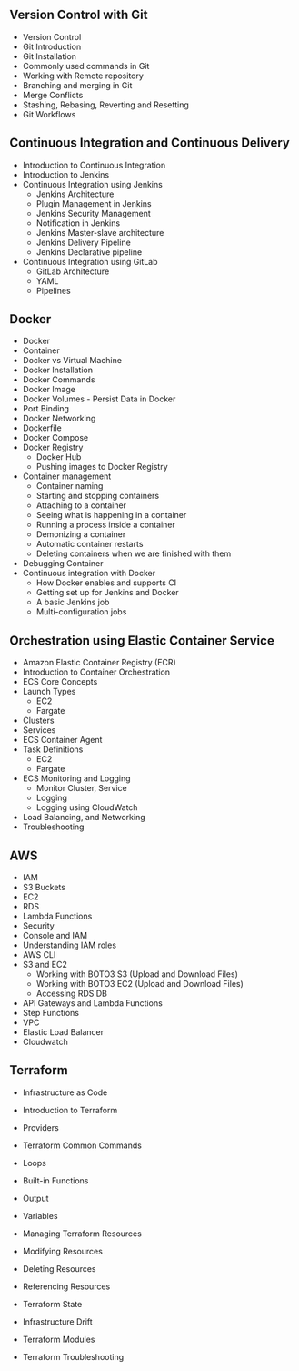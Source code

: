 ## Version Control with Git

- Version Control
- Git Introduction
- Git Installation
- Commonly used commands in Git
- Working with Remote repository
- Branching and merging in Git 
- Merge Conflicts 
- Stashing, Rebasing, Reverting and Resetting
- Git Workflows 

##  Continuous Integration and Continuous Delivery

- Introduction to Continuous Integration
- Introduction to Jenkins
- Continuous Integration using Jenkins
  - Jenkins Architecture
  - Plugin Management in Jenkins
  - Jenkins Security Management
  - Notification in Jenkins
  - Jenkins Master-slave architecture
  - Jenkins Delivery Pipeline
  - Jenkins Declarative pipeline
- Continuous Integration using GitLab
  - GitLab Architecture
  - YAML
  - Pipelines

## Docker

- Docker
- Container
- Docker vs Virtual Machine
- Docker Installation
- Docker Commands
- Docker Image
- Docker Volumes - Persist Data in Docker
- Port Binding
- Docker Networking
- Dockerfile
- Docker Compose
- Docker Registry
  - Docker Hub
  - Pushing images to Docker Registry 
- Container management
  - Container naming
  - Starting and stopping containers
  - Attaching to a container
  - Seeing what is happening in a container
  - Running a process inside a container
  - Demonizing a container
  - Automatic container restarts
  - Deleting containers when we are finished with them
- Debugging Container
- Continuous integration with Docker
  - How Docker enables and supports CI
  - Getting set up for Jenkins and Docker
  - A basic Jenkins job
  - Multi-configuration jobs

## Orchestration using Elastic Container Service

- Amazon Elastic Container Registry (ECR)
- Introduction to Container Orchestration
- ECS Core Concepts
- Launch Types
  - EC2
  - Fargate
- Clusters
- Services
- ECS Container Agent
- Task Definitions
  - EC2
  - Fargate
- ECS Monitoring and Logging 
  - Monitor Cluster, Service
  - Logging
  - Logging using CloudWatch
- Load Balancing, and Networking
- Troubleshooting

## AWS 

- IAM
- S3 Buckets
- EC2
- RDS
- Lambda Functions
- Security
- Console and IAM
- Understanding IAM roles
- AWS CLI
- S3 and EC2
  - Working with BOTO3 S3 (Upload and Download Files)
  - Working with BOTO3 EC2 (Upload and Download Files)
  - Accessing RDS DB
- API Gateways and Lambda Functions
- Step Functions
- VPC
- Elastic Load Balancer
- Cloudwatch 

## Terraform

- Infrastructure as Code 

- Introduction to Terraform 

- Providers

- Terraform Common Commands 

- Loops

- Built-in Functions

- Output

- Variables

- Managing Terraform Resources

- Modifying Resources

- Deleting Resources

- Referencing Resources 

- Terraform State 

- Infrastructure Drift

- Terraform Modules

- Terraform Troubleshooting

  